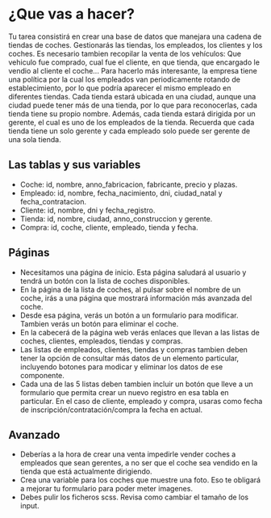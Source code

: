 # ¿Que vas a hacer?

Tu tarea consistirá en crear una base de datos que manejara una cadena de tiendas de coches.
Gestionarás las tiendas, los empleados, los clientes y los coches.
Es necesario tambien recopilar la venta de los vehículos: Que vehiculo fue comprado, cual fue el cliente, en que tienda, que encargado le vendio al cliente el coche...
Para hacerlo más interesante, la empresa tiene una política por la cual los empleados van periodicamente rotando de establecimiento, por lo que podría aparecer el mismo empleado en diferentes tiendas.
Cada tienda estará ubicada en una ciudad, aunque una ciudad puede tener más de una tienda, por lo que para reconocerlas, cada tienda tiene su propio nombre. Además, cada tienda estará dirigida por un gerente, el cual es uno de los empleados de la tienda. Recuerda que cada tienda tiene un solo gerente y cada empleado solo puede ser gerente de una sola tienda.

## Las tablas y sus variables

- Coche: id, nombre, anno_fabricacion, fabricante, precio y plazas.
- Empleado: id, nombre, fecha_nacimiento, dni, ciudad_natal y fecha_contratacion.
- Cliente: id, nombre, dni y fecha_registro.
- Tienda: id, nombre, ciudad, anno_construccion y gerente.
- Compra: id, coche, cliente, empleado, tienda y fecha.

## Páginas

- Necesitamos una página de inicio. Esta página saludará al usuario y tendrá un botón con la lista de coches disponibles.
- En la página de la lista de coches, al pulsar sobre el nombre de un coche, irás a una página que mostrará información más avanzada del coche.
- Desde esa página, verás un botón a un formulario para modificar. Tambien verás un botón para eliminar el coche.
- En la cabecerá de la página web verás enlaces que llevan a las listas de coches, clientes, empleados, tiendas y compras.
- Las listas de empleados, clientes, tiendas y compras tambien deben tener la opción de consultar más datos de un elemento particular, incluyendo botones para modicar y eliminar los datos de ese componente.
- Cada una de las 5 listas deben tambien incluir un botón que lleve a un formulario que permita crear un nuevo registro en esa tabla en particular. En el caso de cliente, empleado y compra, usaras como fecha de inscripción/contratación/compra la fecha en actual.

## Avanzado

- Deberías a la hora de crear una venta impedirle vender coches a empleados que sean gerentes, a no ser que el coche sea vendido en la tienda que está actualmente dirigiendo.
- Crea una variable para los coches que muestre una foto. Eso te obligará a mejorar tu formulario para poder meter imagenes.
- Debes pulir los ficheros scss. Revisa como cambiar el tamaño de los input.
